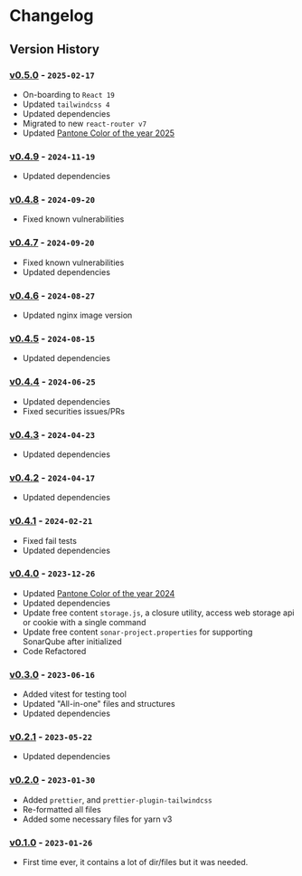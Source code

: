 # Changelog

## Version History

### [v0.5.0] - `2025-02-17`

- On-boarding to `React 19`
- Updated `tailwindcss 4`
- Updated dependencies
- Migrated to new `react-router v7`
- Updated [Pantone Color of the year 2025](https://www.pantone.com/color-of-the-year/2025)

### [v0.4.9] - `2024-11-19`

- Updated dependencies

### [v0.4.8] - `2024-09-20`

- Fixed known vulnerabilities

### [v0.4.7] - `2024-09-20`

- Fixed known vulnerabilities
- Updated dependencies

### [v0.4.6] - `2024-08-27`

- Updated nginx image version

### [v0.4.5] - `2024-08-15`

- Updated dependencies

### [v0.4.4] - `2024-06-25`

- Updated dependencies
- Fixed securities issues/PRs

### [v0.4.3] - `2024-04-23`

- Updated dependencies

### [v0.4.2] - `2024-04-17`

- Updated dependencies

### [v0.4.1] - `2024-02-21`

- Fixed fail tests
- Updated dependencies

### [v0.4.0] - `2023-12-26`

- Updated [Pantone Color of the year 2024](https://www.pantone.com/color-of-the-year/2024)
- Updated dependencies
- Update free content `storage.js`, a closure utility, access web storage api or cookie with a single command
- Update free content `sonar-project.properties` for supporting SonarQube after initialized
- Code Refactored

### [v0.3.0] - `2023-06-16`

- Added vitest for testing tool
- Updated "All-in-one" files and structures
- Updated dependencies

### [v0.2.1] - `2023-05-22`

- Updated dependencies

### [v0.2.0] - `2023-01-30`

- Added `prettier`, and `prettier-plugin-tailwindcss`
- Re-formatted all files
- Added some necessary files for yarn v3

### [v0.1.0] - `2023-01-26`

- First time ever, it contains a lot of dir/files but it was needed.

[v0.5.0]: https://github.com/buildingwatsize/vite-react-tailwind-antd/releases/tag/v0.5.0
[v0.4.9]: https://github.com/buildingwatsize/vite-react-tailwind-antd/releases/tag/v0.4.9
[v0.4.8]: https://github.com/buildingwatsize/vite-react-tailwind-antd/releases/tag/v0.4.8
[v0.4.7]: https://github.com/buildingwatsize/vite-react-tailwind-antd/releases/tag/v0.4.7
[v0.4.6]: https://github.com/buildingwatsize/vite-react-tailwind-antd/releases/tag/v0.4.6
[v0.4.5]: https://github.com/buildingwatsize/vite-react-tailwind-antd/releases/tag/v0.4.5
[v0.4.4]: https://github.com/buildingwatsize/vite-react-tailwind-antd/releases/tag/v0.4.4
[v0.4.3]: https://github.com/buildingwatsize/vite-react-tailwind-antd/releases/tag/v0.4.3
[v0.4.2]: https://github.com/buildingwatsize/vite-react-tailwind-antd/releases/tag/v0.4.2
[v0.4.1]: https://github.com/buildingwatsize/vite-react-tailwind-antd/releases/tag/v0.4.1
[v0.4.0]: https://github.com/buildingwatsize/vite-react-tailwind-antd/releases/tag/v0.4.0
[v0.3.0]: https://github.com/buildingwatsize/vite-react-tailwind-antd/releases/tag/v0.3.0
[v0.2.1]: https://github.com/buildingwatsize/vite-react-tailwind-antd/releases/tag/v0.2.1
[v0.2.0]: https://github.com/buildingwatsize/vite-react-tailwind-antd/releases/tag/v0.2.0
[v0.1.0]: https://github.com/buildingwatsize/vite-react-tailwind-antd/releases/tag/v0.1.0
